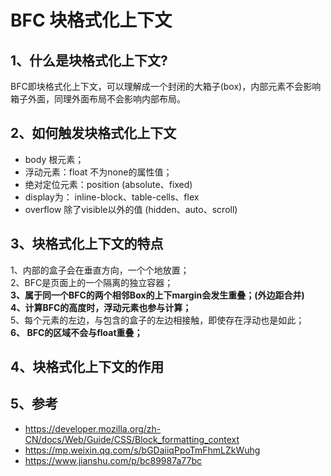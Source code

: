 BFC 块格式化上下文
==

## 1、什么是块格式化上下文?
BFC即块格式化上下文，可以理解成一个封闭的大箱子(box)，内部元素不会影响箱子外面，同理外面布局不会影响内部布局。

## 2、如何触发块格式化上下文

- body 根元素；
- 浮动元素：float 不为none的属性值；
- 绝对定位元素：position (absolute、fixed)
- display为： inline-block、table-cells、flex
- overflow 除了visible以外的值 (hidden、auto、scroll)


## 3、块格式化上下文的特点

1、内部的盒子会在垂直方向，一个个地放置；  
2、BFC是页面上的一个隔离的独立容器；  
**3、属于同一个BFC的两个相邻Box的上下margin会发生重叠；(外边距合并)**   
**4、计算BFC的高度时，浮动元素也参与计算；**  
5、每个元素的左边，与包含的盒子的左边相接触，即使存在浮动也是如此；   
**6、 BFC的区域不会与float重叠；**  

## 4、块格式化上下文的作用


## 5、参考
- https://developer.mozilla.org/zh-CN/docs/Web/Guide/CSS/Block_formatting_context
- https://mp.weixin.qq.com/s/bGDaiiqPpoTmFhmLZkWuhg
- https://www.jianshu.com/p/bc89987a77bc

